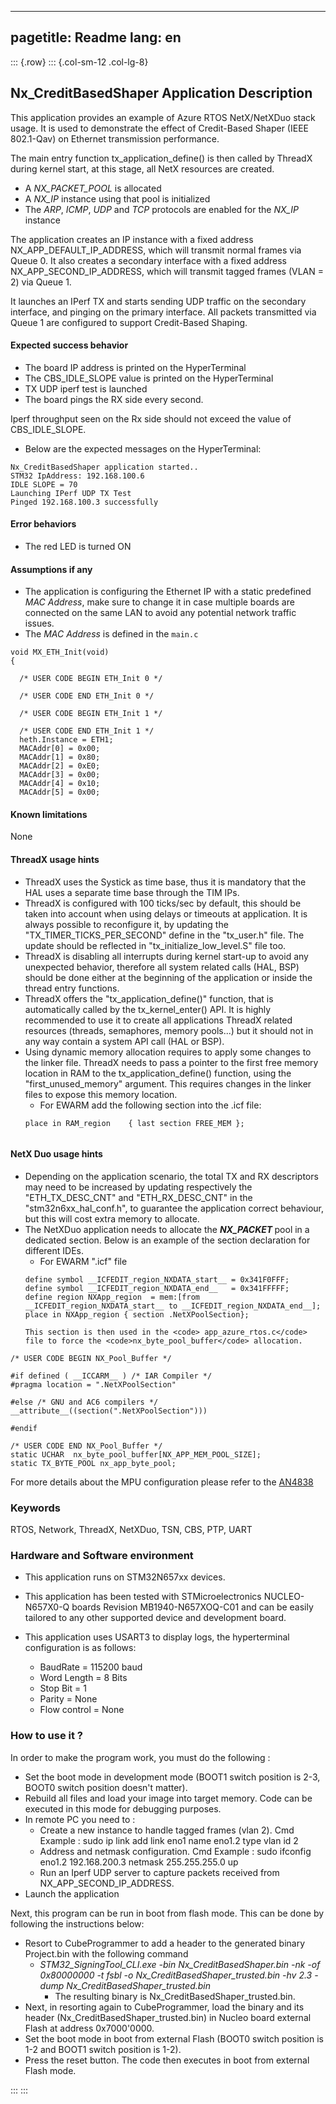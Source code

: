 
---
pagetitle: Readme
lang: en
---
::: {.row}
::: {.col-sm-12 .col-lg-8}


##  <b>Nx_CreditBasedShaper Application Description</b>

This application provides an example of Azure RTOS NetX/NetXDuo stack usage.
It is used to demonstrate the effect of Credit-Based Shaper (IEEE 802.1-Qav) on Ethernet transmission performance.

The main entry function tx_application_define() is then called by ThreadX during kernel start, at this stage, all NetX resources are created.

 + A <i> NX_PACKET_POOL </i> is allocated
 + A <i>NX_IP</i> instance using that pool is initialized
 + The <i>ARP</i>, <i>ICMP</i>, <i>UDP</i> and <i>TCP</i> protocols are enabled for the <i>NX_IP</i> instance

The application creates an IP instance with a fixed address NX_APP_DEFAULT_IP_ADDRESS, which will transmit normal frames via Queue 0.
It also creates a secondary interface with a fixed address NX_APP_SECOND_IP_ADDRESS, which will transmit tagged frames (VLAN = 2) via Queue 1.

It launches an IPerf TX and starts sending UDP traffic on the secondary interface, and pinging on the primary interface.
All packets transmitted via Queue 1 are configured to support Credit-Based Shaping.

####  <b>Expected success behavior</b>

 + The board IP address is printed on the HyperTerminal
 + The CBS_IDLE_SLOPE value is printed on the HyperTerminal
 + TX UDP iperf test is launched
 + The board pings the RX side every second.

Iperf throughput seen on the Rx side should not exceed the value of CBS_IDLE_SLOPE.

 + Below are the expected messages on the HyperTerminal:
 ```
Nx_CreditBasedShaper application started..
STM32 IpAddress: 192.168.100.6
IDLE SLOPE = 70
Launching IPerf UDP TX Test
Pinged 192.168.100.3 successfully
```

#### <b>Error behaviors</b>

+ The red LED is turned ON


#### <b>Assumptions if any</b>

- The application is configuring the Ethernet IP with a static predefined <i>MAC Address</i>, make sure to change it in case multiple boards are connected on the same LAN to avoid any potential network traffic issues.
- The <i>MAC Address</i> is defined in the `main.c`

```
void MX_ETH_Init(void)
{

  /* USER CODE BEGIN ETH_Init 0 */

  /* USER CODE END ETH_Init 0 */

  /* USER CODE BEGIN ETH_Init 1 */

  /* USER CODE END ETH_Init 1 */
  heth.Instance = ETH1;
  MACAddr[0] = 0x00;
  MACAddr[1] = 0x80;
  MACAddr[2] = 0xE0;
  MACAddr[3] = 0x00;
  MACAddr[4] = 0x10;
  MACAddr[5] = 0x00;
```
#### <b>Known limitations</b>
None

#### <b>ThreadX usage hints</b>

 - ThreadX uses the Systick as time base, thus it is mandatory that the HAL uses a separate time base through the TIM IPs.
 - ThreadX is configured with 100 ticks/sec by default, this should be taken into account when using delays or timeouts at application. It is always possible to reconfigure it, by updating the "TX_TIMER_TICKS_PER_SECOND" define in the "tx_user.h" file. The update should be reflected in "tx_initialize_low_level.S" file too.
 - ThreadX is disabling all interrupts during kernel start-up to avoid any unexpected behavior, therefore all system related calls (HAL, BSP) should be done either at the beginning of the application or inside the thread entry functions.
 - ThreadX offers the "tx_application_define()" function, that is automatically called by the tx_kernel_enter() API.
   It is highly recommended to use it to create all applications ThreadX related resources (threads, semaphores, memory pools...)  but it should not in any way contain a system API call (HAL or BSP).
 - Using dynamic memory allocation requires to apply some changes to the linker file.
   ThreadX needs to pass a pointer to the first free memory location in RAM to the tx_application_define() function,
   using the "first_unused_memory" argument.
   This requires changes in the linker files to expose this memory location.
    + For EWARM add the following section into the .icf file:
     ```
	 place in RAM_region    { last section FREE_MEM };


#### <b>NetX Duo usage hints</b>

- Depending on the application scenario, the total TX and RX descriptors may need to be increased by updating respectively  the "ETH_TX_DESC_CNT" and "ETH_RX_DESC_CNT" in the "stm32n6xx_hal_conf.h", to guarantee the application correct behaviour, but this will cost extra memory to allocate.
- The NetXDuo application needs to allocate the <b> <i> NX_PACKET </i> </b> pool in a dedicated section.
Below is an example of the section declaration for different IDEs.
   + For EWARM ".icf" file
   ```
   define symbol __ICFEDIT_region_NXDATA_start__ = 0x341F0FFF;
   define symbol __ICFEDIT_region_NXDATA_end__   = 0x341FFFFF;
   define region NXApp_region  = mem:[from __ICFEDIT_region_NXDATA_start__ to __ICFEDIT_region_NXDATA_end__];
   place in NXApp_region { section .NetXPoolSection};

  This section is then used in the <code> app_azure_rtos.c</code> file to force the <code>nx_byte_pool_buffer</code> allocation.

```
/* USER CODE BEGIN NX_Pool_Buffer */

#if defined ( __ICCARM__ ) /* IAR Compiler */
#pragma location = ".NetXPoolSection"

#else /* GNU and AC6 compilers */
__attribute__((section(".NetXPoolSection")))

#endif

/* USER CODE END NX_Pool_Buffer */
static UCHAR  nx_byte_pool_buffer[NX_APP_MEM_POOL_SIZE];
static TX_BYTE_POOL nx_app_byte_pool;
```
For more details about the MPU configuration please refer to the [AN4838](https://www.st.com/resource/en/application_note/dm00272912-managing-memory-protection-unit-in-stm32-mcus-stmicroelectronics.pdf)

### <b>Keywords</b>

RTOS, Network, ThreadX, NetXDuo, TSN, CBS, PTP, UART

### <b>Hardware and Software environment</b>

  - This application runs on STM32N657xx devices.
  - This application has been tested with STMicroelectronics NUCLEO-N657X0-Q boards Revision MB1940-N657XOQ-C01 and can be easily tailored to any other supported device and development board.

  - This application uses USART3 to display logs, the hyperterminal configuration is as follows:
      - BaudRate = 115200 baud
      - Word Length = 8 Bits
      - Stop Bit = 1
      - Parity = None
      - Flow control = None

### <b>How to use it ?</b>

In order to make the program work, you must do the following :

 - Set the boot mode in development mode (BOOT1 switch position is 2-3, BOOT0 switch position doesn't matter).
 - Rebuild all files and load your image into target memory. Code can be executed in this mode for debugging purposes.
 - In remote PC you need to :
   + Create a new instance to handle tagged frames (vlan 2).
     Cmd Example : sudo ip link add link eno1 name eno1.2 type vlan id 2
   + Address and netmask configuration.
     Cmd Example : sudo ifconfig eno1.2 192.168.200.3 netmask 255.255.255.0 up
   + Run an Iperf UDP server to capture packets received from NX_APP_SECOND_IP_ADDRESS.
 - Launch the application

Next, this program can be run in boot from flash mode. This can be done by following the instructions below:

 - Resort to CubeProgrammer to add a header to the generated binary Project.bin with the following command
   - *STM32_SigningTool_CLI.exe -bin Nx_CreditBasedShaper.bin -nk -of 0x80000000 -t fsbl -o Nx_CreditBasedShaper_trusted.bin -hv 2.3 -dump Nx_CreditBasedShaper_trusted.bin*
       - The resulting binary is Nx_CreditBasedShaper_trusted.bin.
 - Next, in resorting again to CubeProgrammer, load the binary and its header (Nx_CreditBasedShaper_trusted.bin) in Nucleo board external Flash at address 0x7000'0000.
 - Set the boot mode in boot from external Flash (BOOT0 switch position is 1-2 and BOOT1 switch position is 1-2).
 - Press the reset button. The code then executes in boot from external Flash mode.


:::
:::

